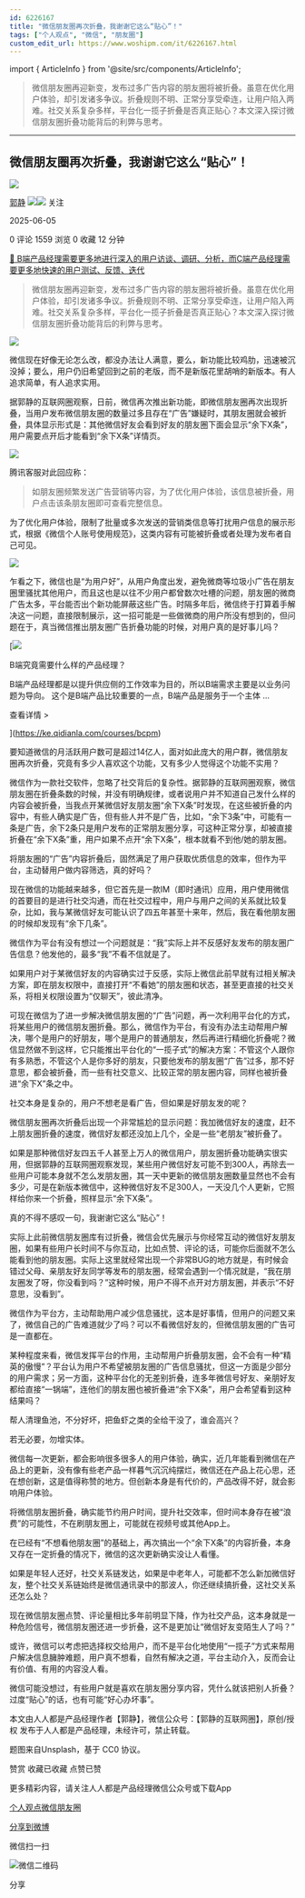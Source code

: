 ```yaml
---
id: 6226167
title: "微信朋友圈再次折叠，我谢谢它这么“贴心”！"
tags: ["个人观点", "微信", "朋友圈"]
custom_edit_url: https://www.woshipm.com/it/6226167.html
---
```

import { ArticleInfo } from '@site/src/components/ArticleInfo';

<ArticleInfo
    author="郭静"
    authorLink="https://www.woshipm.com/u/138560"
    published="2025-06-05"
    views={1559}
    comments={0}
    collects={0}
/>

> 微信朋友圈再迎新变，发布过多广告内容的朋友圈将被折叠。虽意在优化用户体验，却引发诸多争议。折叠规则不明、正常分享受牵连，让用户陷入两难。社交关系复杂多样，平台化一揽子折叠是否真正贴心？本文深入探讨微信朋友圈折叠功能背后的利弊与思考。

---

## 微信朋友圈再次折叠，我谢谢它这么“贴心”！

[![](https://image.woshipm.com/wp-files/2016/12/37DFMO9nhXlutcl3ItzS.jpg!/both/72x72)](https://www.woshipm.com/u/138560)

[郭静](https://www.woshipm.com/u/138560) ![](https://static.woshipm.com/tag/1121_1@2x.png)![](https://static.woshipm.com/tag/2105_1@2x.png) 关注

2025-06-05

0 评论 1559 浏览 0 收藏 12 分钟

[🔗 B端产品经理需要更多地进行深入的用户访谈、调研、分析，而C端产品经理需要更多地快速的用户测试、反馈、迭代](https://ke.qidianla.com/courses/bcpm)

> 微信朋友圈再迎新变，发布过多广告内容的朋友圈将被折叠。虽意在优化用户体验，却引发诸多争议。折叠规则不明、正常分享受牵连，让用户陷入两难。社交关系复杂多样，平台化一揽子折叠是否真正贴心？本文深入探讨微信朋友圈折叠功能背后的利弊与思考。

![](https://image.woshipm.com/2024/11/06/aa323a6e-9c56-11ef-8da6-00163e142b65.png)

微信现在好像无论怎么改，都没办法让人满意，要么，新功能比较鸡肋，迅速被沉没掉；要么，用户仍旧希望回到之前的老版，而不是新版花里胡哨的新版本。有人追求简单，有人追求实用。

据郭静的互联网圈观察，日前，微信再次推出新功能，即微信朋友圈再次出现折叠，当用户发布微信朋友圈的数量过多且存在“广告”嫌疑时，其朋友圈就会被折叠，具体显示形式是：其他微信好友会看到好友的朋友圈下面会显示“余下X条”，用户需要点开后才能看到“余下X条”详情页。

![](https://image.woshipm.com/2025/06/04/41458274-40a0-11f0-8cb0-00163e09d72f.jpg)

腾讯客服对此回应称：

> 如朋友圈频繁发送广告营销等内容，为了优化用户体验，该信息被折叠，用户点击该条朋友圈即可查看完整信息。

为了优化用户体验，限制了批量或多次发送的营销类信息等打扰用户信息的展示形式，根据《微信个人账号使用规范》，这类内容有可能被折叠或者处理为发布者自己可见。

![](https://image.woshipm.com/2025/06/04/41f0b0ea-40a0-11f0-8cb0-00163e09d72f.jpg)

乍看之下，微信也是“为用户好”，从用户角度出发，避免微商等垃圾小广告在朋友圈里骚扰其他用户，而且这也是以往不少用户都曾数次吐槽的问题，朋友圈的微商广告太多，平台能否出个新功能屏蔽这些广告。时隔多年后，微信终于打算着手解决这一问题，直接限制展示，这一招可能是一些做微商的用户所没有想到的，但问题在于，真当微信推出朋友圈广告折叠功能的时候，对用户真的是好事儿吗？

[![](https://image.woshipm.com/2023/08/02/f7cafd68-30e3-11ee-9da3-00163e0b5ff3.png)

B端究竟需要什么样的产品经理？

B端产品经理都是以提升供应侧的工作效率为目的，所以B端需求主要是以业务问题为导向。 这个是B端产品比较重要的一点，B端产品是服务于一个主体 ...

查看详情 >

](https://ke.qidianla.com/courses/bcpm)

要知道微信的月活跃用户数可是超过14亿人，面对如此庞大的用户群，微信朋友圈再次折叠，究竟有多少人喜欢这个功能，又有多少人觉得这个功能不实用？

微信作为一款社交软件，忽略了社交背后的复杂性。据郭静的互联网圈观察，微信朋友圈在折叠条数的时候，并没有明确规律，或者说用户并不知道自己发什么样的内容会被折叠，当我点开某微信好友朋友圈“余下X条”时发现，在这些被折叠的内容中，有些人确实是广告，但有些人并不是广告，比如，“余下3条”中，可能有一条是广告，余下2条只是用户发布的正常朋友圈分享，可这种正常分享，却被直接折叠在“余下X条”重，用户如果不点开“余下X条”，根本就看不到他/她的朋友圈。

将朋友圈的“广告”内容折叠后，固然满足了用户获取优质信息的效率，但作为平台，主动替用户做内容筛选，真的好吗？

现在微信的功能越来越多，但它首先是一款IM（即时通讯）应用，用户使用微信的首要目的是进行社交沟通，而在社交过程中，用户与用户之间的关系就比较复杂，比如，我与某微信好友可能认识了四五年甚至十来年，然后，我在看他朋友圈的时候却发现有“余下几条”。

微信作为平台有没有想过一个问题就是：“我”实际上并不反感好友发布的朋友圈广告信息？他发他的，最多“我”不看不信就是了。

如果用户对于某微信好友的内容确实过于反感，实际上微信此前早就有过相关解决方案，即在朋友权限中，直接打开“不看她”的朋友圈和状态，甚至更直接的社交关系，将相关权限设置为“仅聊天”，彼此清净。

可现在微信为了进一步解决微信朋友圈的“广告”问题，再一次利用平台化的方式，将某些用户的微信朋友圈折叠。那么，微信作为平台，有没有办法主动帮用户解决，哪个是用户的好朋友，哪个是用户的普通朋友，然后再进行精细化折叠呢？微信显然做不到这样，它只能推出平台化的“一揽子式”的解决方案：不管这个人跟你有多熟悉，不管这个人是你多好的朋友，只要他发布的朋友圈“广告”过多，那不好意思，都会被折叠，而一些有社交意义、比较正常的朋友圈内容，同样也被折叠进“余下X”条之中。

社交本身是复杂的，用户不想老是看广告，但如果是好朋友发的呢？

微信朋友圈再次折叠后出现一个非常尴尬的显示问题：我加微信好友的速度，赶不上朋友圈折叠的速度，微信好友都还没加上几个，全是一些“老朋友”被折叠了。

如果是那种微信好友四五千人甚至上万人的微信用户，朋友圈折叠功能确实很实用，但据郭静的互联网圈观察发现，某些用户微信好友可能不到300人，再除去一些用户可能本身就不怎么发朋友圈，其一天中更新的微信朋友圈数量显然也不会有多少，可是在新版本微信中，这种微信好友不足300人，一天没几个人更新，它照样给你来一个折叠，照样显示“余下X条”。

真的不得不感叹一句，我谢谢它这么“贴心”！

实际上此前微信朋友圈库有过折叠，微信会优先展示与你经常互动的微信好友朋友圈，如果有些用户长时间不与你互动，比如点赞、评论的话，可能你后面就不怎么能看到他的朋友圈。实际上这里就经常出现一个非常BUG的地方就是，有时候会错过父母、亲朋友好友同学等发布的朋友圈，经常会遇到一个情况就是，“我在朋友圈发了呀，你没看到吗？”这种时候，用户不得不点开对方朋友圈，并表示“不好意思，没看到”。

微信作为平台方，主动帮助用户减少信息骚扰，这本是好事情，但用户的问题又来了，微信自己的广告难道就少了吗？可以不看微信好友的，但微信朋友圈的广告可是一直都在。

某种程度来看，微信发挥平台的作用，主动帮用户折叠朋友圈，会不会有一种“精英的傲慢”？平台认为用户不希望被朋友圈的广告信息骚扰，但这一方面是少部分的用户需求；另一方面，这种平台化的无差别折叠，连多年微信号好友、亲朋好友都给直接“一锅端”，连他们的朋友圈也被折叠进“余下X条”，用户会希望看到这种结果吗？

帮人清理鱼池，不分好坏，把鱼虾之类的全给干没了，谁会高兴？

若无必要，勿增实体。

微信每一次更新，都会影响很多很多人的用户体验，确实，近几年能看到微信在产品上的更新，没有像有些老产品一样暮气沉沉纯摆烂，微信还在产品上花心思，还在想创新，这是值得称赞的地方。但创新本身是有代价的，产品改得不好，就会影响用户体验。

将微信朋友圈折叠，确实能节约用户时间，提升社交效率，但时间本身存在被“浪费”的可能性，不在刷朋友圈上，可能就在视频号或其他App上。

在已经有“不想看他朋友圈”的基础上，再次搞出一个“余下X条”的内容折叠，本身又存在一定折叠的情况下，微信的这次更新确实没让人看懂。

如果是年轻人还好，社交关系链发达，如果是中老年人，可能都不怎么新加微信好友，整个社交关系链始终是微信通讯录中的那波人，你还继续搞折叠，这社交关系还怎么处？

现在微信朋友圈点赞、评论量相比多年前明显下降，作为社交产品，这本身就是一种危险信号，微信朋友圈还进一步折叠，这不是更加让“微信好友变陌生人了吗？”

或许，微信可以考虑把选择权交给用户，而不是平台化地使用“一揽子”方式来帮用户解决信息臃肿难题，用户真不想看，自然有解决之道，平台主动介入，反而会让有价值、有用的内容没人看。

微信可能没想过，有些用户就是喜欢在朋友圈分享内容，凭什么就该把别人折叠？过度“贴心”的话，也有可能“好心办坏事”。

本文由人人都是产品经理作者【郭静】，微信公众号：【郭静的互联网圈】，原创/授权 发布于人人都是产品经理，未经许可，禁止转载。

题图来自Unsplash，基于 CC0 协议。

赞赏 收藏已收藏 点赞已赞

更多精彩内容，请关注人人都是产品经理微信公众号或下载App

[个人观点](https://www.woshipm.com/tag/%e4%b8%aa%e4%ba%ba%e8%a7%82%e7%82%b9)[微信](https://www.woshipm.com/tag/%e5%be%ae%e4%bf%a1)[朋友圈](https://www.woshipm.com/tag/%e6%9c%8b%e5%8f%8b%e5%9c%88)

[分享到微博](https://service.weibo.com/share/share.php?appkey=2775287854&title=微信朋友圈再次折叠，我谢谢它这么“贴心”！&url=https://www.woshipm.com/it/6226167.html&pic=https://image.woshipm.com/2024/11/06/aa323a6e-9c56-11ef-8da6-00163e142b65.png)

微信扫一扫

![微信二维码](https://api.pwmqr.com/qrcode/create/?url=https://www.woshipm.com/it/6226167.html)

分享